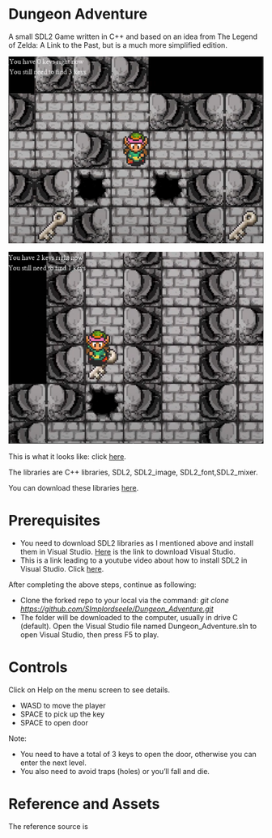 # Dungeon Adventure

A small SDL2 Game written in C++ and based on an idea from The Legend of Zelda: A Link to the Past, but is a much more simplified edition.

![A screenshot of a video game Description automatically generated](media/919edc2bd64bc4423eee859bb7ba64ed.png)

![A video game with a pixelated character Description automatically generated](media/39cad67d5564d22948b75d827ff09653.png)

This is what it looks like: click [here](https://www.youtube.com/watch?v=SBL8ckMv_b4&ab_channel=Tu%E1%BA%A5nAnhNguy%E1%BB%85nNg%E1%BB%8Dc).

The libraries are C++ libraries, SDL2, SDL2_image, SDL2_font,SDL2_mixer.

You can download these libraries [here](https://github.com/libsdl-org/SDL/releases/tag/release-2.30.2).

# Prerequisites

-   You need to download SDL2 libraries as I mentioned above and install them in Visual Studio. [Here](https://visualstudio.microsoft.com/fr/downloads/) is the link to download Visual Studio.
-   This is a link leading to a youtube video about how to install SDL2 in Visual Studio. Click [here](https://www.youtube.com/watch?v=UgJadfInqyo&ab_channel=Th%C3%A0nhAnOfficial).

After completing the above steps, continue as following:

-   Clone the forked repo to your local via the command: *git clone https://github.com/SImplordseele/Dungeon_Adventure.git*
-   The folder will be downloaded to the computer, usually in drive C (default). Open the Visual Studio file named Dungeon_Adventure.sln to open Visual Studio, then press F5 to play.

# Controls

Click on Help on the menu screen to see details.

-   WASD to move the player
-   SPACE to pick up the key
-   SPACE to open door

Note:

-   You need to have a total of 3 keys to open the door, otherwise you can enter the next level.
-   You also need to avoid traps (holes) or you’ll fall and die.

# Reference and Assets

The reference source is
